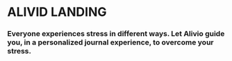 # ALIVID LANDING

### Everyone experiences stress in different ways. Let Alivio guide you, in a personalized journal experience, to overcome your stress.